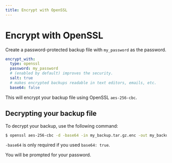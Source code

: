 ```yaml
---
title: Encrypt with OpenSSL
---
```


# Encrypt with OpenSSL

Create a password-protected backup file with `my_password` as the password.

```yml
encrypt_with:
  type: openssl
  password: my_password
  # (enabled by default) improves the security.
  salt: true
  # makes encrypted backups readable in text editors, emails, etc.
  base64: false
```

This will encrypt your backup file using OpenSSL `aes-256-cbc`.

## Decrypting your backup file

To decrypt your backup, use the following command:

```bash
$ openssl aes-256-cbc -d -base64 -in my_backup.tar.gz.enc -out my_backup.tar.gz
```

`-base64` is only required if you used `base64: true`.

You will be prompted for your password.